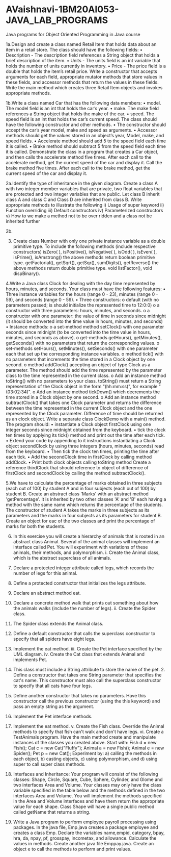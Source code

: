 # AVaishnavi-1BM20AI053-JAVA_LAB_PROGRAMS
Java programs for Object Oriented Programming in Java course

1a.Design and create a class named Retail Item that holds data about an item in a retail store. The class should have the following fields: 
• Description - The description field references a String object that holds a brief description of the item. 
• Units - The units field is an int variable that holds the number of units currently in inventory. 
• Price - The price field is a double that holds the item’s retail price. 
Write a constructor that accepts arguments for each field, appropriate mutator methods that store values in these fields, and accessor methods that return the values in these fields. 
Write the main method which creates three Retail Item objects and invokes appropriate methods. 

1b.Write a class named Car that has the following data members: 
• model. The model field is an int that holds the car’s year. 
• make. The make field references a String object that holds the make of the car. 
• speed. The speed field is an int that holds the car’s current speed. 
The class should have the following constructor and other methods. 
• The constructor should accept the car’s year model, make and speed as arguments. 
• Accessor methods should get the values stored in an object’s year, Model, make, and speed fields. 
• Accelerate method should add 5 to the speed field each time it is called. 
• Brake method should subtract 5 from the speed field each time it is called. 
Demonstrate the class in a program that creates a Car object, and then calls the accelerate method five times. After each call to the accelerate method, get the current speed of the car and display it. Call the brake method five times. After each call to the brake method, get the current speed of the car and display it.

2a.Identify the type of inheritance in the given diagram. Create a class A with two integer member
variables that are private, two float variables that are protected and two integer variables that are public.
Let class B inherit class A and class C and Class D are inherited from class B. Write appropriate
methods to illustrate the following
i) Usage of super keyword
ii) Function overriding
iii) Default constructors
iv) Parameterized constructors
v) How to we make a method not to be over ridden and a class not be inherited further

2b.

3. Create class Number with only one private instance variable as a double primitive type.
To include the following methods (include respective constructors) isZero( ),
isPositive(), isNegative( ), isOdd( ), isEven( ), isPrime(), isAmstrong() the above
methods return boolean primitive type. getFactorial(), getSqrt(), getSqr(), sumDigits(),
getReverse() the above methods return double primitive type. void listFactor(), void
dispBinary(). 

4.Write a Java class Clock for dealing with the day time represented by hours, minutes,
and seconds. Your class must have the following features:
• Three instance variables for the hours (range 0 - 23), minutes (range 0 - 59), and seconds
(range 0 - 59).
• Three constructors:
  o default (with no parameters passed; is should initialize the represented time to 12:0:0)
  o a constructor with three parameters: hours, minutes, and seconds.
  o a constructor with one parameter: the value of time in seconds since midnight (it should
    be converted into the time value in hours, minutes, and seconds)
• Instance methods:
  o a set-method method setClock() with one parameter seconds since midnight (to be
    converted into the time value in hours, minutes, and seconds as above).
  o get-methods getHours(), getMinutes(), getSeconds() with no parameters that return the
    corresponding values.
  o set-methods setHours(), setMinutes(), setSeconds() with one parameter each that set up
    the corresponding instance variables.
  o method tick() with no parameters that increments the time stored in a Clock object by
    one second.
  o method addClock() accepting an object of type Clock as a parameter. The method should
    add the time represented by the parameter class to the time represented in the current
    class.
  o Add an instance method toString() with no parameters to your class. toString() must
    return a String representation of the Clock object in the form "(hh:mm:ss)", for example
    "(03:02:34)".
  o Add an instance method tickDown() which decrements the time stored in a Clock object
    by one second.
  o Add an instance method subtractClock() that takes one Clock parameter and returns the
    difference between the time represented in the current Clock object and the one
    represented by the Clock parameter. Difference of time should be returned as an clock
    object.
Write a separate class ClockDemo with a main() method. The program should:
• instantiate a Clock object firstClock using one integer seconds since midnight obtained
from the keyboard.
• tick the clock ten times by applying its tick() method and print out the time after each tick.
• Extend your code by appending to it instructions instantiating a Clock object secondClock
by using three integers (hours, minutes, seconds) read from the keyboard.
• Then tick the clock ten times, printing the time after each tick.
• Add the secondClock time in firstClock by calling method addClock.
• Print both clock objects calling toString method
Create a reference thirdClock that should reference to object of difference of firstClock and
secondClock by calling the method subtractClock().

5.We have to calculate the percentage of marks obtained in three subjects (each out of
100) by student A and in four subjects (each out of 100) by student B. Create an abstract
class 'Marks' with an abstract method 'getPercentage'. It is inherited by two other classes
'A' and 'B' each having a method with the same name which returns the percentage of
the students. The constructor of student A takes the marks in three subjects as its
parameters and the marks in four subjects as its parameters for student B. Create an
object for eac of the two classes and print the percentage of marks for both the students.

6. In this exercise you will create a hierarchy of animals that is rooted in an abstract
class Animal. Several of the animal classes will implement an interface called Pet. You
will experiment with variations of these animals, their methods, and polymorphism.
i. Create the Animal class, which is the abstract superclass of all animals. 
  1. Declare a protected integer attribute called legs, which records the number of  legs for this animal. 
  2. Define a protected constructor that initializes the legs attribute. 
  3. Declare an abstract method eat. 
  4. Declare a concrete method walk that prints out something about how the  animals walks (include the number of legs). 
ii. Create the Spider class. 
  1. The Spider class extends the Animal class. 
  2. Define a default constructor that calls the superclass constructor to specify that  all spiders have eight legs. 
  3. Implement the eat method. 
iii. Create the Pet interface specified by the UML diagram. 
iv. Create the Cat class that extends Animal and implements Pet. 
  1. This class must include a String attribute to store the name of the pet. 2. Define a constructor that takes one String parameter that specifies the cat's  name. This constructor must also call the superclass constructor to specify that  all cats have four legs.
  3. Define another constructor that takes no parameters. Have this constructor call  the previous constructor (using the this keyword) and pass an empty string as  the argument. 
  4. Implement the Pet interface methods. 
  5. Implement the eat method. 
v. Create the Fish class. Override the Animal methods to specify that fish can't walk and  don't have legs. 
vi. Create a TestAnimals program. Have the main method create and manipulate instances  of the classes you created above. Start with: 
  Fish d = new Fish(); 
  Cat c = new Cat("Fluffy"); 
  Animal a = new Fish(); 
  Animal e = new Spider(); 
  Pet p = new Cat(); 
Experiment by: a) calling the methods in each object, b) casting objects, c) using  polymorphism, and d) using super to call super class methods. 

7. Interfaces and Inheritance:
Your program will consist of the following classes: Shape, Circle, Square, Cube,
Sphere, Cylinder, and Glome and two interfaces Area and Volume.
Your classes may only have the class variable specified in the table below and the methods
defined in the two interfaces Area and Volume. You will implement the methods specified in
the Area and Volume interfaces and have them return the appropriate value for each shape.
Class Shape will have a single public method called getName that returns a string.

8. Write a Java program to perform employee payroll processing using packages. In the
java file, Emp.java creates a package employee and creates a class Emp. Declare the
variables name,empid, category, bpay, hra, da, npay, pf, grosspay, incometax, and
allowance. Calculate the values in methods. Create another java file Emppay.java.
Create an object e to call the methods to perform and print values.
